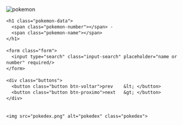 <!DOCTYPE html>
<html lang="pt-br">
<head>
  <meta charset="UTF-8">
  <meta name="viewport" content="width=device-width, initial-scale=1.0">

  <!--links-->
  <link rel="icon" href="favicon.png">
  <link rel="stylesheet" href="./style.css">  

  <!--main js-->
  <script defer src="javascript.js"></script>

  <title>Pokédex</title>
</head>
<body>
  
  <main>
    <img src="" alt="pokemon" class="pokemon-image"> 
    
    <h1 class="pokemon-data">
      <span class="pokemon-number"></span> -
      <span class="pokemon-name"></span>
    </h1>

    <form class="form">
      <input type="search" class="input-search" placeholder="name or number" required/>
    </form>

    <div class="buttons">
      <button class="button btn-voltar">prev  	&lt; </button>
      <button class="button btn-proximo">next 	&gt; </button>
    </div>


    <img src="pokedex.png" alt="pokedex" class="pokedex">
  </main>

</body>
</html>
